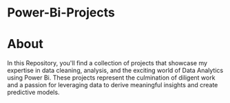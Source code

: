 # Power-Bi-Projects
# About
In this Repository, you'll find a collection of projects that showcase my expertise in data cleaning, analysis, and the exciting world of Data Analytics using Power Bi. These projects represent the culmination of diligent work and a passion for leveraging data to derive meaningful insights and create predictive models. 
